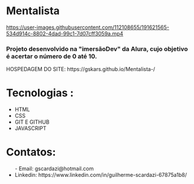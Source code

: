 # Mentalista 

https://user-images.githubusercontent.com/112108655/191621565-534d914c-8802-4dad-99c1-7d07cff3059a.mp4


<h3>Projeto desenvolvido na "imersãoDev" da Alura, cujo objetivo é acertar o número de 0 até 10.</h3>
HOSPEDAGEM DO SITE: https://gskars.github.io/Mentalista-/

 # Tecnologias :
 <uL>
 <li>HTML</li>
 <li>CSS</li>
 <li>GIT E GITHUB</li>
 <li> JAVASCRIPT</li>
</ul>
 
 # Contatos:
 <UL>
 - Email: gscardazi@hotmail.com 
 <LI>Linkedin: https://www.linkedin.com/in/guilherme-scardazi-67875a1b8/   </LI>
 </UL>
